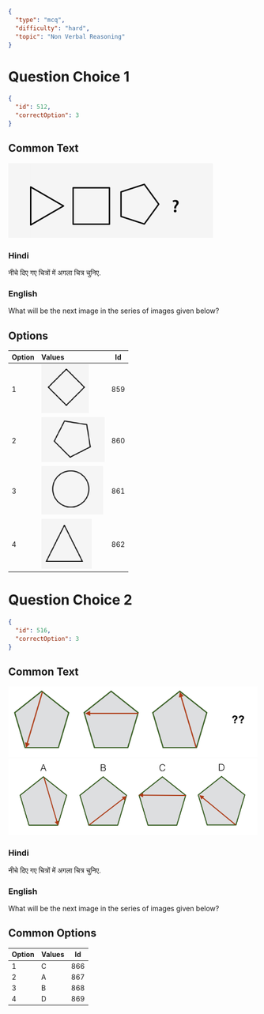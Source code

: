 ```json
{
  "type": "mcq",
  "difficulty": "hard",
  "topic": "Non Verbal Reasoning"
}
```

# Question Choice 1
```json
{
  "id": 512,
  "correctOption": 3
}
```

## Common Text
![](images/question_18/choice1/choice1.png)

### Hindi
नीचे दिए गए चित्रों में अगला चित्र चुनिए.

### English
What will be the next image in the series of images given below?

## Options
| Option | Values                                      |Id     |
|:-------|:--------------------------------------------|:-----:|
| 1      | ![](images/question_18/choice1/option1.png) |859   |
| 2      | ![](images/question_18/choice1/option2.png) |860   |
| 3      | ![](images/question_18/choice1/option3.png) |861   |
| 4      | ![](images/question_18/choice1/option4.png) |862   |


# Question Choice 2
```json
{
  "id": 516,
  "correctOption": 3
}
```

## Common Text
![](images/question_18/choice2/choice2_1.png)
![](images/question_18/choice2/choice2_2.png)

### Hindi
नीचे दिए गए चित्रों में अगला चित्र चुनिए.

### English
What will be the next image in the series of images given below?

## Common Options
| Option | Values |Id     |
|:-------|:-------|:-----:|
| 1      | C      |866   |
| 2      | A      |867   |
| 3      | B      |868   |
| 4      | D      |869   |
